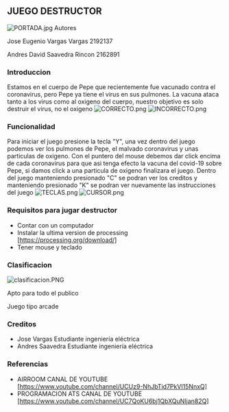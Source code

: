 ## JUEGO DESTRUCTOR
![PORTADA.jpg](https://www.dropbox.com/s/lug8rlqw0gfqfpg/PORTADA.jpg?dl=0&raw=1)
Autores

Jose Eugenio Vargas Vargas 2192137

Andres David Saavedra Rincon 2162891

### Introduccion

Estamos en el cuerpo de Pepe que recientemente fue vacunado contra el coronavirus, pero Pepe ya tiene el virus en sus pulmones.
La vacuna ataca tanto a los virus como al oxigeno del cuerpo, nuestro objetivo es solo destruir el virus, no el oxigeno
![CORRECTO.png](https://www.dropbox.com/s/vbsw76oa5s6x3bz/CORRECTO.png?dl=0&raw=1)
![INCORRECTO.png](https://www.dropbox.com/s/7rkn9gcp1dikzh1/INCORRECTO.png?dl=0&raw=1)



### Funcionalidad

Para iniciar el juego presione la tecla "Y", una vez dentro del juego podemos ver los pulmones de Pepe, el malvado coronavirus y unas particulas de oxigeno.
Con el puntero del mouse debemos dar click encima de cada coronavirus para que asi tenga efecto la vacuna del covid-19 sobre Pepe, si damos click a una particula de oxigeno finalizara
el juego.
Dentro del juego manteniendo presionado "C" se podran ver los creditos y manteniendo presionado "K" se podran ver nuevamente las instrucciones del juego
![TECLAS.png](https://www.dropbox.com/s/6j6e71fxjgxul1a/TECLAS.png?dl=0&raw=1)
![CURSOR.png](https://www.dropbox.com/s/4z2gfahtugn7git/CURSOR.png?dl=0&raw=1)

### Requisitos para jugar destructor
- Contar con un computador
- Instalar la ultima version de processing [https://processing.org/download/]
- Tener mouse y teclado

### Clasificacion
![clasificacion.PNG](https://www.dropbox.com/s/jszp7qo08rpo30p/clasificacion.PNG?dl=0&raw=1)

Apto para todo el publico

Juego tipo arcade

### Creditos
- Jose Vargas Estudiante ingeniería eléctrica
- Andres Saavedra Estudiante ingeniería eléctrica

### Referencias
- AIRROOM CANAL DE YOUTUBE [https://www.youtube.com/channel/UCUz9-NhJbTjd7PkVI15NnxQ]
- PROGRAMACION ATS CANAL DE YOUTUBE [https://www.youtube.com/channel/UC7QoKU6bj1QbXQuNIjan82Q]
